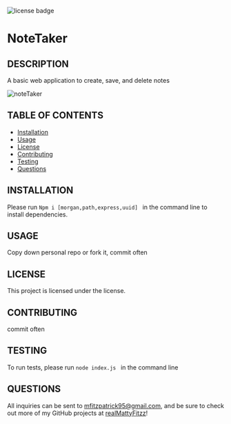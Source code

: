   ![license badge](https://img.shields.io/badge/license--blue)
  # NoteTaker
  ## DESCRIPTION
  A basic web application to create, save, and delete notes
  
  ![noteTaker](https://user-images.githubusercontent.com/67922824/95023338-55f1b480-0631-11eb-8a40-9399f3c42aa2.gif)

  
  ## TABLE OF CONTENTS
  * [Installation](#installation)
  * [Usage](#usage)
  * [License](#license)
  * [Contributing](#contributing)
  * [Testing](#testing)
  * [Questions](#questions)
  ## INSTALLATION
  Please run `Npm i [morgan,path,express,uuid] ` in the command line to install dependencies.
  ## USAGE
  Copy down personal repo or fork it, commit often
  ## LICENSE
  This project is licensed under the  license.
  ## CONTRIBUTING
  commit often
  ## TESTING
  To run tests, please run `node index.js ` in the command line
  ## QUESTIONS
  All inquiries can be sent to mfitzpatrick95@gmail.com, and be sure to check out more of my GitHub projects at [realMattyFitzz](https://www.github.com/realMattyFitzz)!
